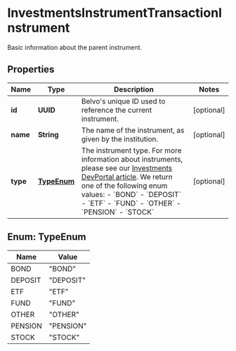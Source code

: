 

# InvestmentsInstrumentTransactionInstrument

Basic information about the parent instrument.

## Properties

| Name | Type | Description | Notes |
|------------ | ------------- | ------------- | -------------|
|**id** | **UUID** | Belvo&#39;s unique ID used to reference the current instrument. |  [optional] |
|**name** | **String** | The name of the instrument, as given by the institution. |  [optional] |
|**type** | [**TypeEnum**](#TypeEnum) | The instrument type. For more information about instruments, please see our [Investments DevPortal article](https://developers.belvo.com/docs/investments#instruments).  We return one of the following enum values:    - &#x60;BOND&#x60;   - &#x60;DEPOSIT&#x60;   - &#x60;ETF&#x60;   - &#x60;FUND&#x60;   - &#x60;OTHER&#x60;   - &#x60;PENSION&#x60;   - &#x60;STOCK&#x60;  |  [optional] |



## Enum: TypeEnum

| Name | Value |
|---- | -----|
| BOND | &quot;BOND&quot; |
| DEPOSIT | &quot;DEPOSIT&quot; |
| ETF | &quot;ETF&quot; |
| FUND | &quot;FUND&quot; |
| OTHER | &quot;OTHER&quot; |
| PENSION | &quot;PENSION&quot; |
| STOCK | &quot;STOCK&quot; |



